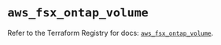 # `aws_fsx_ontap_volume`

Refer to the Terraform Registry for docs: [`aws_fsx_ontap_volume`](https://registry.terraform.io/providers/hashicorp/aws/6.3.0/docs/resources/fsx_ontap_volume).
